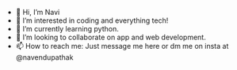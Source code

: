 - 👋 Hi, I’m Navi
- 👀 I’m interested in coding and everything tech!
- 🌱 I’m currently learning python.
- 💞️ I’m looking to collaborate on app and web development.
- 📫 How to reach me: Just message me here or dm me on insta at @navendupathak

<!---
navykp/navykp is a ✨ special ✨ repository because its `README.md` (this file) appears on your GitHub profile.
You can click the Preview link to take a look at your changes.
--->
